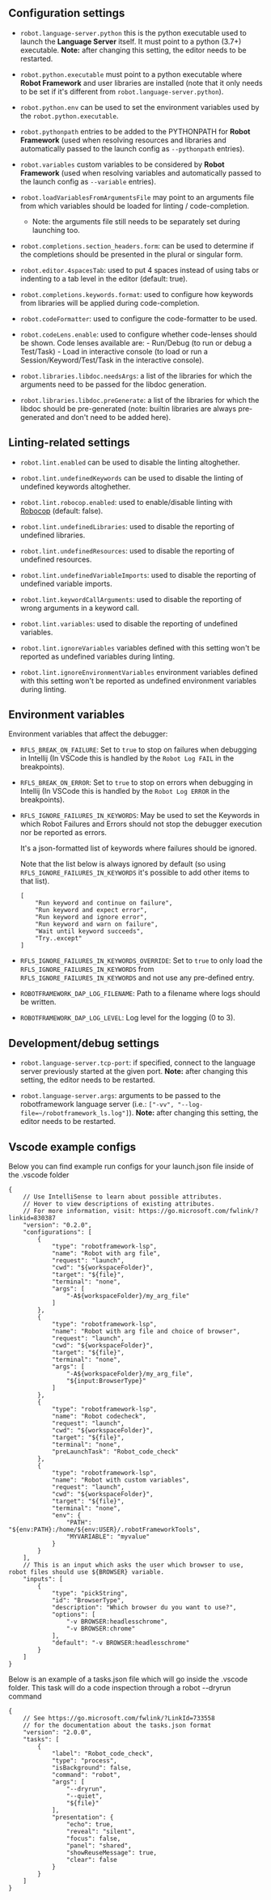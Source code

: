 Configuration settings
----------------------

- `robot.language-server.python` this is the python executable used to launch the
  **Language Server** itself. It must point to a python (3.7+) executable. **Note:**
  after changing this setting, the editor needs to be restarted.
  
- `robot.python.executable` must point to a python executable where **Robot Framework** and user 
  libraries are installed (note that it only needs to be set if it's different from `robot.language-server.python`).
  
- `robot.python.env` can be used to set the environment variables used by the `robot.python.executable`.

- `robot.pythonpath` entries to be added to the PYTHONPATH for **Robot Framework** (used when resolving resources and libraries and automatically passed to the launch config as `--pythonpath` entries).

- `robot.variables` custom variables to be considered by **Robot Framework** (used when resolving variables and automatically passed to the launch config as `--variable` entries).

- `robot.loadVariablesFromArgumentsFile` may point to an arguments file from which variables should be loaded for linting / code-completion.
    - Note: the arguments file still needs to be separately set during launching too.

- `robot.completions.section_headers.form`: can be used to determine if the completions should be presented in the plural or singular form.

- `robot.editor.4spacesTab`: used to put 4 spaces instead of using tabs or indenting to a tab level in the editor (default: true).

- `robot.completions.keywords.format`: used to configure how keywords from libraries will be applied during code-completion.

- `robot.codeFormatter`: used to configure the code-formatter to be used.

- `robot.codeLens.enable`: used to configure whether code-lenses should be shown.
      Code lenses available are:
          - Run/Debug (to run or debug a Test/Task)
          - Load in interactive console (to load or run a Session/Keyword/Test/Task in the interactive console).

- `robot.libraries.libdoc.needsArgs`: a list of the libraries for which the arguments need to be passed for the libdoc generation.

- `robot.libraries.libdoc.preGenerate`: a list of the libraries for which the libdoc should be pre-generated 
    (note: builtin libraries are always pre-generated and don't need to be added here).



Linting-related settings
--------------------------

- `robot.lint.enabled` can be used to disable the linting altoghether.

- `robot.lint.undefinedKeywords` can be used to disable the linting of undefined keywords altoghether.

- `robot.lint.robocop.enabled`: used to enable/disable linting with [Robocop](https://robocop.readthedocs.io/en/latest/) (default: false).

- `robot.lint.undefinedLibraries`: used to disable the reporting of undefined libraries.

- `robot.lint.undefinedResources`: used to disable the reporting of undefined resources.

- `robot.lint.undefinedVariableImports`: used to disable the reporting of undefined variable imports.

- `robot.lint.keywordCallArguments`: used to disable the reporting of wrong arguments in a keyword call.

- `robot.lint.variables`: used to disable the reporting of undefined variables.

- `robot.lint.ignoreVariables` variables defined with this setting won't be reported as undefined variables during linting.

- `robot.lint.ignoreEnvironmentVariables` environment variables defined with this setting won't be reported as undefined environment variables during linting.

Environment variables
----------------------

Environment variables that affect the debugger:

- `RFLS_BREAK_ON_FAILURE`: Set to `true` to stop on failures when debugging in Intellij
    (In VSCode this is handled by the `Robot Log FAIL` in the breakpoints).
    
- `RFLS_BREAK_ON_ERROR`: Set to `true` to stop on errors when debugging in Intellij
    (In VSCode this is handled by the `Robot Log ERROR` in the breakpoints).

- `RFLS_IGNORE_FAILURES_IN_KEYWORDS`: May be used to set the Keywords in which Robot Failures and Errors
    should not stop the debugger execution nor be reported as errors.

    It's a json-formatted list of keywords where failures should be ignored.

    Note that the list below is always ignored by default (so using `RFLS_IGNORE_FAILURES_IN_KEYWORDS`
    it's possible to add other items to that list).

    ```
    [
        "Run keyword and continue on failure",
        "Run keyword and expect error",
        "Run keyword and ignore error",
        "Run keyword and warn on failure",
        "Wait until keyword succeeds",
        "Try..except"
    ]
    ```

- `RFLS_IGNORE_FAILURES_IN_KEYWORDS_OVERRIDE`: Set to `true` to only load the `RFLS_IGNORE_FAILURES_IN_KEYWORDS` from
    `RFLS_IGNORE_FAILURES_IN_KEYWORDS` and not use any pre-defined entry.
    
- `ROBOTFRAMEWORK_DAP_LOG_FILENAME`: Path to a filename where logs should be written.

    
- `ROBOTFRAMEWORK_DAP_LOG_LEVEL`: Log level for the logging (0 to 3).


Development/debug settings
---------------------------

- `robot.language-server.tcp-port`: if specified, connect to the language server previously started at the given port. **Note:**
  after changing this setting, the editor needs to be restarted.
  
- `robot.language-server.args`: arguments to be passed to the robotframework language server (i.e.: `["-vv", "--log-file=~/robotframework_ls.log"]`). **Note:**
  after changing this setting, the editor needs to be restarted.

Vscode example configs
---------------------------

Below you can find example run configs for your launch.json file inside of the .vscode folder

```
{
    // Use IntelliSense to learn about possible attributes.
    // Hover to view descriptions of existing attributes.
    // For more information, visit: https://go.microsoft.com/fwlink/?linkid=830387
    "version": "0.2.0",
    "configurations": [
        {
            "type": "robotframework-lsp",
            "name": "Robot with arg file",
            "request": "launch",
            "cwd": "${workspaceFolder}",
            "target": "${file}",
            "terminal": "none",
            "args": [
                "-A${workspaceFolder}/my_arg_file"
            ]
        },
        {
            "type": "robotframework-lsp",
            "name": "Robot with arg file and choice of browser",
            "request": "launch",
            "cwd": "${workspaceFolder}",
            "target": "${file}",
            "terminal": "none",
            "args": [
                "-A${workspaceFolder}/my_arg_file",
                "${input:BrowserType}"
            ]
        },
        {
            "type": "robotframework-lsp",
            "name": "Robot codecheck",
            "request": "launch",
            "cwd": "${workspaceFolder}",
            "target": "${file}",
            "terminal": "none",
            "preLaunchTask": "Robot_code_check"
        },
        {
            "type": "robotframework-lsp",
            "name": "Robot with custom variables",
            "request": "launch",
            "cwd": "${workspaceFolder}",
            "target": "${file}",
            "terminal": "none",
            "env": {
                "PATH": "${env:PATH}:/home/${env:USER}/.robotFrameworkTools",
                "MYVARIABLE": "myvalue"
            }
        }
    ],
    // This is an input which asks the user which browser to use, robot files should use ${BROWSER} variable.
    "inputs": [
        {
            "type": "pickString",
            "id": "BrowserType",
            "description": "Which browser du you want to use?",
            "options": [
                "-v BROWSER:headlesschrome",
                "-v BROWSER:chrome"
            ],
            "default": "-v BROWSER:headlesschrome"
        }
    ]
}
```

Below is an example of a tasks.json file which will go inside the .vscode folder. This task will do a code inspection through a robot --dryrun command

```
{
    // See https://go.microsoft.com/fwlink/?LinkId=733558
    // for the documentation about the tasks.json format
    "version": "2.0.0",
    "tasks": [
        {
            "label": "Robot_code_check",
            "type": "process",
            "isBackground": false,
            "command": "robot",
            "args": [
                "--dryrun",
                "--quiet",
                "${file}"
            ],
            "presentation": {
                "echo": true,
                "reveal": "silent",
                "focus": false,
                "panel": "shared",
                "showReuseMessage": true,
                "clear": false
            }
        }
    ]
}
```